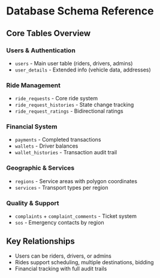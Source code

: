 # Database Schema Reference

## Core Tables Overview

### Users & Authentication
- `users` - Main user table (riders, drivers, admins)
- `user_details` - Extended info (vehicle data, addresses)

### Ride Management
- `ride_requests` - Core ride system
- `ride_request_histories` - State change tracking
- `ride_request_ratings` - Bidirectional ratings

### Financial System
- `payments` - Completed transactions
- `wallets` - Driver balances
- `wallet_histories` - Transaction audit trail

### Geographic & Services
- `regions` - Service areas with polygon coordinates
- `services` - Transport types per region

### Quality & Support
- `complaints` + `complaint_comments` - Ticket system
- `sos` - Emergency contacts by region

## Key Relationships
- Users can be riders, drivers, or admins
- Rides support scheduling, multiple destinations, bidding
- Financial tracking with full audit trails
